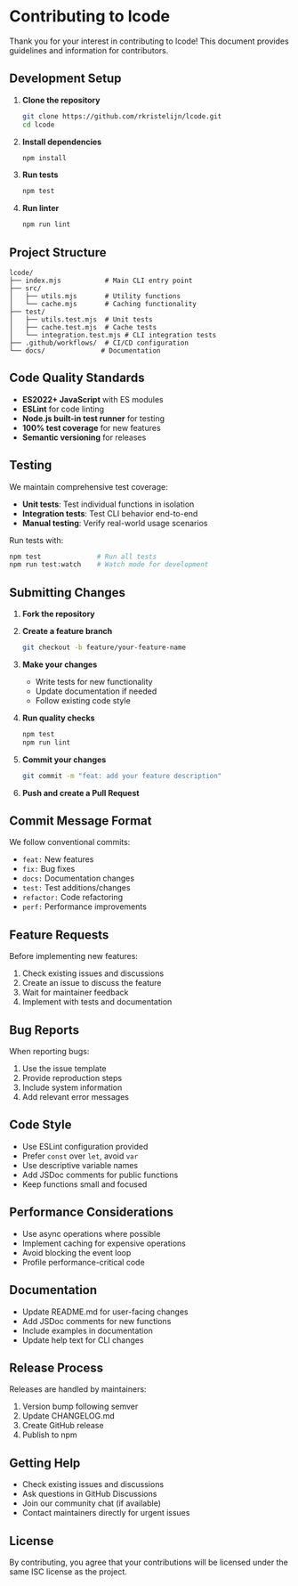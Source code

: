 # Contributing to lcode

Thank you for your interest in contributing to lcode! This document provides guidelines and information for contributors.

## Development Setup

1. **Clone the repository**
   ```bash
   git clone https://github.com/rkristelijn/lcode.git
   cd lcode
   ```

2. **Install dependencies**
   ```bash
   npm install
   ```

3. **Run tests**
   ```bash
   npm test
   ```

4. **Run linter**
   ```bash
   npm run lint
   ```

## Project Structure

```
lcode/
├── index.mjs           # Main CLI entry point
├── src/
│   ├── utils.mjs       # Utility functions
│   └── cache.mjs       # Caching functionality
├── test/
│   ├── utils.test.mjs  # Unit tests
│   ├── cache.test.mjs  # Cache tests
│   └── integration.test.mjs # CLI integration tests
├── .github/workflows/  # CI/CD configuration
└── docs/              # Documentation
```

## Code Quality Standards

- **ES2022+ JavaScript** with ES modules
- **ESLint** for code linting
- **Node.js built-in test runner** for testing
- **100% test coverage** for new features
- **Semantic versioning** for releases

## Testing

We maintain comprehensive test coverage:

- **Unit tests**: Test individual functions in isolation
- **Integration tests**: Test CLI behavior end-to-end
- **Manual testing**: Verify real-world usage scenarios

Run tests with:
```bash
npm test              # Run all tests
npm run test:watch    # Watch mode for development
```

## Submitting Changes

1. **Fork the repository**
2. **Create a feature branch**
   ```bash
   git checkout -b feature/your-feature-name
   ```

3. **Make your changes**
   - Write tests for new functionality
   - Update documentation if needed
   - Follow existing code style

4. **Run quality checks**
   ```bash
   npm test
   npm run lint
   ```

5. **Commit your changes**
   ```bash
   git commit -m "feat: add your feature description"
   ```

6. **Push and create a Pull Request**

## Commit Message Format

We follow conventional commits:
- `feat:` New features
- `fix:` Bug fixes
- `docs:` Documentation changes
- `test:` Test additions/changes
- `refactor:` Code refactoring
- `perf:` Performance improvements

## Feature Requests

Before implementing new features:
1. Check existing issues and discussions
2. Create an issue to discuss the feature
3. Wait for maintainer feedback
4. Implement with tests and documentation

## Bug Reports

When reporting bugs:
1. Use the issue template
2. Provide reproduction steps
3. Include system information
4. Add relevant error messages

## Code Style

- Use ESLint configuration provided
- Prefer `const` over `let`, avoid `var`
- Use descriptive variable names
- Add JSDoc comments for public functions
- Keep functions small and focused

## Performance Considerations

- Use async operations where possible
- Implement caching for expensive operations
- Avoid blocking the event loop
- Profile performance-critical code

## Documentation

- Update README.md for user-facing changes
- Add JSDoc comments for new functions
- Include examples in documentation
- Update help text for CLI changes

## Release Process

Releases are handled by maintainers:
1. Version bump following semver
2. Update CHANGELOG.md
3. Create GitHub release
4. Publish to npm

## Getting Help

- Check existing issues and discussions
- Ask questions in GitHub Discussions
- Join our community chat (if available)
- Contact maintainers directly for urgent issues

## License

By contributing, you agree that your contributions will be licensed under the same ISC license as the project.

